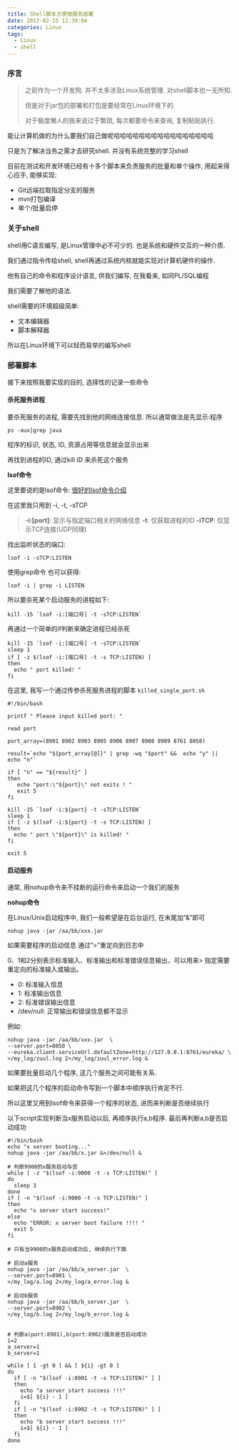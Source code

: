 ```yaml
---
title: Shell脚本方便微服务部署
date: 2017-02-15 12:39:04
categories: Linux
tags:
  - Linux
  - shell
---
```



### 序言

> 之前作为一个开发狗. 并不太多涉及Linux系统管理. 对shell脚本也一无所知.<!-- more -->
>
> 但是对于jar包的部署和打包是要经常在Linux环境下的.
>
> 对于极度懒人的我来说过于繁琐, 每次都要命令来查询, 复制粘贴执行.

能让计算机做的为什么要我们自己做呢哈哈哈哈哈哈哈哈哈哈哈哈哈哈哈哈

只是为了解决当务之需才去研究shell.  并没有系统完整的学习shell

目前在测试和开发环境已经有十多个脚本来负责服务的批量和单个操作, 用起来得心应手, 能够实现:

- Git远端拉取指定分支的服务
- mvn打包编译
- 单个/批量启停





### 关于shell

shell用C语言编写, 是Linux管理中必不可少的. 也是系统和硬件交互的一种介质.

我们通过指令传给shell, shell再通过系统内核就能实现对计算机硬件的操作.

他有自己的命令和程序设计语言, 供我们编写, 在我看来, 如同PL/SQL编程

我们需要了解他的语法.

shell需要的环境超级简单: 

- 文本编辑器 
- 脚本解释器

所以在Linux环境下可以轻而易举的编写shell



### 部署脚本

接下来按照我要实现的目的, 选择性的记录一些命令

#### 杀死服务进程

要杀死服务的进程, 需要先找到他的网络连接信息. 所以通常做法是先显示:程序

```shell
ps -aux|grep java
```

程序的标识, 状态, ID, 资源占用等信息就会显示出来

再找到进程的ID, 通过kill ID 来杀死这个服务

**lsof命令**

这里要说的是lsof命令: [很好的lsof命令介绍](https://linux.cn/article-4099-1.html)

在这里我只用到 -i, -t, -sTCP

> **-i:[port]**: 显示与指定端口相关的网络信息
> **-t**: 仅获取进程的ID
> **-iTCP**: 仅显示TCP连接(UDP同理)

找出监听状态的端口:

```shell
lsof -i -sTCP:LISTEN
```

使用grep命令 也可以获得:

```shell
lsof -i | grep -i LISTEN
```

所以要杀死某个启动服务的进程如下:

```shell
kill -15 `lsof -i:[端口号] -t -sTCP:LISTEN`
```

再通过一个简单的if判断来确定进程已经杀死

```shell
kill -15 `lsof -i:[端口号] -t -sTCP:LISTEN`
sleep 1
if [ -z $(lsof -i:[端口号] -t -s TCP:LISTEN) ]
then  
  echo " port killed! "
fi
```

在这里, 我写一个通过传参杀死服务进程的脚本 `killed_single_port.sh`

```shell
#!/bin/bash

printf " Please input killed port: "

read port

port_array=(8901 8902 8903 8905 8906 8907 8908 8909 8761 8050)

result=`echo "${port_array[@]}" | grep -wq "$port" &&  echo "y" || echo "n"`

if [ "n" == "${result}" ]
then
   echo "port:\"${port}\" not exits ! "
   exit 5
fi

kill -15 `lsof -i:${port} -t -sTCP:LISTEN`
sleep 1
if [ -z $(lsof -i:${port} -t -s TCP:LISTEN) ]
then
  echo " port \"${port}\" is killed! "
fi

exit 5
```



#### 启动服务

通常, 用nohup命令来不挂断的运行命令来启动一个我们的服务

**nohup命令**

在Linux/Unix启动程序中, 我们一般希望是在后台运行, 在末尾加”&”即可

```shell
nohup java -jar /aa/bb/xxx.jar
```

如果需要程序的启动信息 通过”>”重定向到日志中

0、1和2分别表示标准输入、标准输出和标准错误信息输出，可以用来> 指定需要重定向的标准输入或输出。

- 0: 标准输入信息
- 1: 标准输出信息
- 2: 标准错误输出信息
- /dev/null: 正常输出和错误信息都不显示



例如:

```shell
nohup java -jar /aa/bb/xxx.jar  \
--server.port=8050 \
--eureka.client.serviceUrl.defaultZone=http://127.0.0.1:8761/eureka/ \
>/my_log/zuul.log 2>/my_log/zuul_error.log &
```

如果要批量启动几个程序, 这几个服务之间可能有关系.

如果把这几个程序的启动命令写到一个脚本中顺序执行肯定不行.

所以这里又用到lsof命令来获得一个程序的状态, 进而来判断是否继续执行

以下script实现判断当x服务启动以后, 再顺序执行a,b程序. 最后再判断a,b是否启动成功

```shell
#!/bin/bash
echo "x server booting..."
nohup java -jar /aa/bb/x.jar &>/dev/null &

# 判断9900的x服务启动与否
while [ -z "$(lsof -i:9000 -t -s TCP:LISTEN)" ] 
do
  sleep 3
done
if [ -n "$(lsof -i:9000 -t -s TCP:LISTEN)" ]
then
  echo "x server start success!"
else
  echo "ERROR: x server boot failure !!!! "
  exit 5
fi

# 只有当9900的x服务启动成功后, 继续执行下面

# 启动a服务
nohup java -jar /aa/bb/a_server.jar  \
--server.port=8901 \
>/my_log/a.log 2>/my_log/a_error.log &

# 启动b服务
nohup java -jar /aa/bb/b_server.jar  \
--server.port=8902 \
>/my_log/b.log 2>/my_log/b_error.log &


# 判断a(port:8901),b(port:8902)服务是否启动成功
i=2
a_server=1
b_server=1

while [ 1 -gt 0 ] && [ ${i} -gt 0 ]
do
  if [ -n "$(lsof -i:8901 -t -s TCP:LISTEN)" ] ]
  then
    echo "a server start success !!!"
    i=$[ ${i} - 1 ]
  fi
  if [ -n "$(lsof -i:8902 -t -s TCP:LISTEN)" ] ]
  then
    echo "b server start success !!!"
    i=$[ ${i} - 1 ]
  fi
done
```